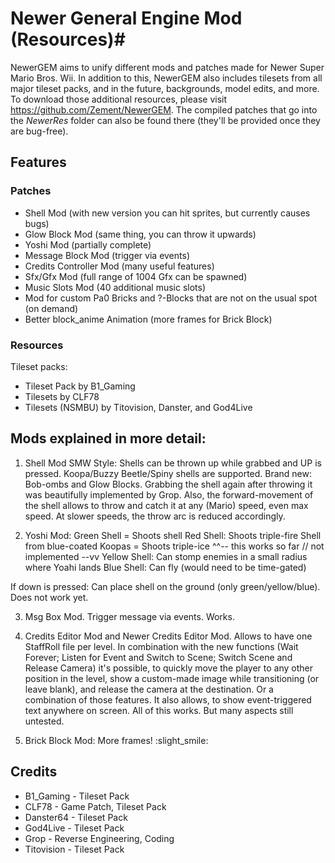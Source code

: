 # Newer General Engine Mod (Resources)#
NewerGEM aims to unify different mods and patches made for Newer Super Mario Bros. Wii.
In addition to this, NewerGEM also includes tilesets from all major tileset packs, and in the future, backgrounds, model edits, and more.
To download those additional resources, please visit https://github.com/Zement/NewerGEM.
The compiled patches that go into the *NewerRes* folder can also be found there (they'll be provided once they are bug-free).

## Features ##

### Patches ###
- Shell Mod (with new version you can hit sprites, but currently causes bugs)
- Glow Block Mod (same thing, you can throw it upwards)
- Yoshi Mod (partially complete)
- Message Block Mod (trigger via events)
- Credits Controller Mod (many useful features)
- Sfx/Gfx Mod (full range of 1004 Gfx can be spawned)
- Music Slots Mod (40 additional music slots)
- Mod for custom Pa0 Bricks and ?-Blocks that are not on the usual spot (on demand)
- Better block_anime Animation (more frames for Brick Block)
### Resources ###
Tileset packs:
- Tileset Pack by B1_Gaming
- Tilesets by CLF78
- Tilesets (NSMBU) by Titovision, Danster, and God4Live


## Mods explained in more detail: ##
1) Shell Mod SMW Style:
Shells can be thrown up while grabbed and UP is pressed. Koopa/Buzzy Beetle/Spiny shells are supported. Brand new: Bob-ombs and Glow Blocks.
Grabbing the shell again after throwing it was beautifully implemented by Grop. Also, the forward-movement of the shell allows to throw and catch it at any (Mario) speed, even max speed. At slower speeds, the throw arc is reduced accordingly.

2) Yoshi Mod:
Green Shell = Shoots shell
Red Shell: Shoots triple-fire
Shell from blue-coated Koopas = Shoots triple-ice
^^-- this works so far // not implemented --vv
Yellow Shell: Can stomp enemies in a small radius where Yoahi lands
Blue Shell: Can fly (would need to be time-gated)

If down is pressed: Can place shell on the ground (only green/yellow/blue). Does not work yet.

3) Msg Box Mod. Trigger message via events. Works.

4) Credits Editor Mod and Newer Credits Editor Mod. Allows to have one StaffRoll file per level. In combination with the new functions (Wait Forever; Listen for Event and Switch to Scene; Switch Scene and Release Camera) it's possible, to quickly move the player to any other position in the level, show a custom-made image while transitioning (or leave blank), and release the camera at the destination. Or a combination of those features.
It also allows, to show event-triggered text anywhere on screen.
All of this works. But many aspects still untested.

5) Brick Block Mod: More frames! :slight_smile:


## Credits ##

- B1_Gaming - Tileset Pack
- CLF78 - Game Patch, Tileset Pack
- Danster64 - Tileset Pack
- God4Live - Tileset Pack
- Grop - Reverse Engineering, Coding
- Titovision - Tileset Pack
